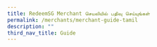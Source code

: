 ```yaml
---
title: RedeemSG Merchant செயலியில் பதிவு செய்யுங்கள்
permalink: /merchants/merchant-guide-tamil
description: ""
third_nav_title: Guide
---
```


